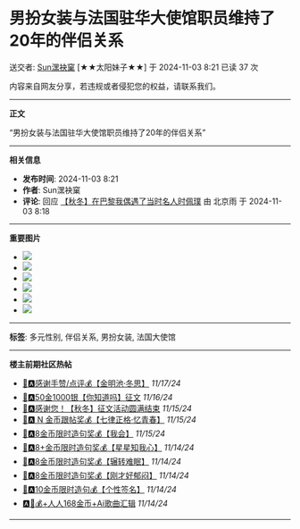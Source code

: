 # 男扮女装与法国驻华大使馆职员维持了20年的伴侣关系

送交者: [Sun潶袂窠](https://home.6park.com/index.php?app=home&act=chatnew&uname=NTI1OTQwMzQ%3D) \[★★太阳妹子★★\] 于 2024-11-03 8:21 已读 37 次

内容来自网友分享，若违规或者侵犯您的权益，请联系我们。

---

**正文**

“男扮女装与法国驻华大使馆职员维持了20年的伴侣关系”

---

**相关信息**

- **发布时间**: 2024-11-03 8:21
- **作者**: Sun潶袂窠
- **评论**: 回应 [【秋冬】在巴黎我偶遇了当时名人时佩璞](index.php?act=view&tid=4877708) 由 北京雨 于 2024-11-03 8:18

---

**重要图片**

- ![](https://www.popo8.com/gift/gift_90.png)
- ![](https://www.popo8.com/gift/gift_266.png)
- ![](https://www.popo8.com/gift/gift_55.png)
- ![](https://www.popo8.com/gift/gift_26.png)
- ![](https://www.popo8.com/gift/gift_20.png)
- ![](https://www.popo8.com/gift/gift_3.png)

---

**标签**: 多元性别, 伴侣关系, 男扮女装, 法国大使馆

---

**楼主前期社区热帖**

- [🧧🅰️感谢手赞/点评💰【金明池·冬思】](index.php?app=forum&bbsid=2031&act=view&tid=4936211) _11/17/24_
- [🧧🅰️50金1000银【你知道吗】征文](index.php?app=forum&bbsid=2031&act=view&tid=4932704) _11/16/24_
- [🧧🅰️感谢您！【秋冬】征文活动圆满结束](index.php?app=forum&bbsid=2031&act=view&tid=4930977) _11/15/24_
- [🧧🅰️ N 金币跟帖奖💰【七律正格·忆青春】](index.php?app=forum&bbsid=2031&act=view&tid=4929736) _11/15/24_
- [🧧🅰️8金币限时造句奖💰【我会】](index.php?app=forum&bbsid=2031&act=view&tid=4928722) _11/15/24_
- [🧧🅰️8+金币限时造句奖💰【星星知我心】](index.php?app=forum&bbsid=2031&act=view&tid=4927157) _11/14/24_
- [🧧🅰️8金币限时造句奖💰【辗转难眠】](index.php?app=forum&bbsid=2031&act=view&tid=4926702) _11/14/24_
- [🧧🅰️8金币限时造句奖💰【刚才好郁闷】](index.php?app=forum&bbsid=2031&act=view&tid=4926007) _11/14/24_
- [🧧🅰️10金币限时造句💰【个性签名】](index.php?app=forum&bbsid=2031&act=view&tid=4925695) _11/14/24_
- [🅰️🧧💰+人人168金币+Ai歌曲汇辑](index.php?app=forum&bbsid=2031&act=view&tid=4924829) _11/14/24_

---